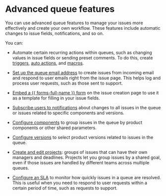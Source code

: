 # Advanced queue features

You can use advanced queue features to manage your issues more effectively and create your own workflow. These features include automatic changes to issue fields, notifications, and so on.

You can:

- Automate certain recurring actions within queues, such as changing values in issue fields or sending preset comments. To do this, create [triggers](../user/trigger.md), [auto actions](../user/autoactions.md), and [macros](create-macroses.md).

- [Set up the queue email address](queue-mail.md) to create issues from incoming email and respond to user emails right from the issue page. This helps log and process user requests, such as those sent to support.

- [Embed a {{ forms-full-name }} form](attach-form.md) on the issue creation page to use it as a template for filling in your issue fields.

- [Subscribe users to notifications](subscriptions.md) about changes to all issues in the queue or issues related to specific components and versions.

- [Configure components](components.md) to group issues in the queue by product components or other shared parameters.

- [Configure versions](versions.md) to select product versions related to issues in the queue.

- [Create and edit projects](projects.md): groups of issues that can have their own managers and deadlines. Projects let you group issues by a shared goal, even if those issues are handled by different teams across multiple queues.

- [Configure an SLA](../sla-head.md) to monitor how quickly issues in a queue are resolved. This is useful when you need to respond to user requests within a certain period of time, such as requests to support.

